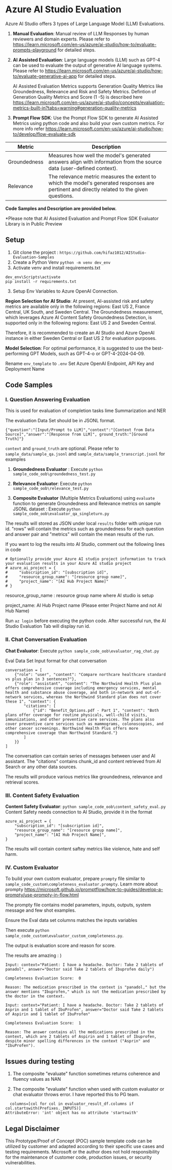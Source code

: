 # Azure AI Studio Evaluation
Azure AI Studio offers 3 types of Large Language Model (LLM) Evaluations.

1. **Manual Evaluation**: Manual review of LLM Responses by human reviewers and domain experts. Please refer to https://learn.microsoft.com/en-us/azure/ai-studio/how-to/evaluate-prompts-playground for detailed steps.

2. **AI Assisted Evaluation**: Large language models (LLM) such as GPT-4 can be used to evaluate the output of generative AI language systems. Please refer to https://learn.microsoft.com/en-us/azure/ai-studio/how-to/evaluate-generative-ai-app for detailed steps.

    AI Assisted Evaluation Metrics supports Generation Quality Metrics like Groundedness, Relevance and Risk and Safety Metrics. Defintion of Generation Quality Metrics and Score (1 -5) is described here https://learn.microsoft.com/en-us/azure/ai-studio/concepts/evaluation-metrics-built-in?tabs=warning#generation-quality-metrics

3. **Prompt Flow SDK**: Use the Prompt Flow SDK to generate AI Assisted Metrics using python code and also build your own custom metrics. For more info refer https://learn.microsoft.com/en-us/azure/ai-studio/how-to/develop/flow-evaluate-sdk 

| Metric    | Description |
|----------|----------|
|   Groundedness  |  Measures how well the model's generated answers align with information from the source data (user-defined context). |
|   Relevance  |   The relevance metric measures the extent to which the model's generated responses are pertinent and directly related to the given questions. |

**Code Samples and Description are provided below.** 

*Please note that AI Assisted Evaluation and Prompt Flow SDK Evaluator Library is in Public Preview

## Setup
1. Git clone the project : `https://github.com/hifaz1012/AIStudio-Evaluation-Samples`
2. Create a Python Venv ```python -m venv dev_env```
2. Activate venv and install requirements.txt
```
dev_env\Scripts\activate
pip install -r requirements.txt
```
3. Setup Env Variables to Azure OpenAI Connection.

**Region Selection for AI Studio**: At present, AI-assisted risk and safety metrics are available only in the following regions: East US 2, France Central, UK South, and Sweden Central. The Groundedness measurement, which leverages Azure AI Content Safety Groundedness Detection, is supported only in the following regions: East US 2 and Sweden Central.

Therefore, it is recommended to create an AI Studio and Azure OpenAI instance in either Sweden Central or East US 2 for evaluation purposes.

**Model Selection**: For optimal performance, it is suggested to use the best-performing GPT Models, such as GPT-4-o or GPT-4-2024-04-09.

Rename `env_template` to `.env`
Set Azure OpenAI Endpoint, API Key and Deployment Name

## Code Samples

### I. Question Answering Evaluation
This is used for evaluation of completion tasks lime Summarization and NER

The evaluation Data Set should be in JSONL format.

```
{"question":"[Input/Prompt to LLM]","context":"[Context from Data Source]","answer":"[Response from LLM]", ground_truth:"[Ground Truth]"}
```

`context` and `ground_truth` are optional.
Please refer to `sample_data/sample_qa.jsonl` and `sample_data/sample_transcript.jsonl` for examples

1. **Groundedness Evaluator** : Execute `python sample_code_oob\groundedness_test.py`

2. **Relevance Evaluator**: Execute `python sample_code_oob\relevance_test.py`

3. **Composite Evaluator** (Multiple Metrics Evaluations) using `evaluate` function to generate Groundedness and Relevance metrics on sample JSONL dataset : Execute `python sample_code_oob\evaluator_qa_singleturn.py`

The results will stored as JSON under local `results` folder with unique run id. "rows" will contain the metrics such as groundedness for each question and answer pair and "metrics" will contain the mean results of the run.

If you want to log the results into AI Studio, comment out the following lines in code
```
# Optionally provide your Azure AI studio project information to track your evaluation results in your Azure AI studio project
# azure_ai_project = {
#     "subscription_id": "[subscription id]",
#     "resource_group_name": "[resource group name]",
#     "project_name": "[AI Hub Project Name]"
# }
```

resource_group_name : resource group name where AI studio is setup

project_name: AI Hub Project name (Please enter Project Name and not AI Hub Name)

Run `az login` before executing the python code. After successful run, the AI Studio Evaluation Tab will display run id.

### II. Chat Conversation Evaluation

**Chat Evaluator**: Execute `python sample_code_oob\evaluator_rag_chat.py`

Eval Data Set Input format for chat conversation
```
conversation = [
    {"role": "user", "content": "Compare northcare healthcare standard vs plus plan in 3 sentences?"},
    {"role": "assistant", "content": "The Northwind Health Plus plan offers comprehensive coverage including emergency services, mental health and substance abuse coverage, and both in-network and out-of-network services, whereas the Northwind Standard plan does not cover these 1", "context": {
        "citations": [
            {"id": "Benefit_Options.pdf - Part 1", "content": "Both plans offer coverage for routine physicals, well-child visits, immunizations, and other preventive care services. The plans also cover preventive care services such as mammograms, colonoscopies, and other cancer screenings. Northwind Health Plus offers more comprehensive coverage than Northwind Standard."}
        ]
    }}
]
```
The conversation can contain series of messages between user and AI assistant. The "citations" contains chunk_id and content retrieved from AI Search or any other data sources.

The results will produce various metrics like groundedness, relevance and retrieval scores.

### III. Content Safety Evaluation
**Content Safety Evaluator**: `python sample_code_oob\content_safety_eval.py`
Content Safety needs connection to AI Studio, provide it in the format
```
azure_ai_project = {
    "subscription_id": "[subscription id]",
    "resource_group_name": "[resource group name]",
    "project_name": "[AI Hub Project Name]",
}
```
The results will contain content saftey metrics like violence, hate and self harm.

### IV. Custom Evaluator
To build your own custom evaluator, prepare `prompty` file similar to `sample_code_custom\completeness_evaluator.prompty`. Learn more about prompty https://microsoft.github.io/promptflow/how-to-guides/develop-a-prompty/use-prompty-in-flow.html

The prompty file contains model parameters, inputs, outputs, system message and few shot examples.

Ensure the Eval data set columns matches the inputs variables

Then execute `python sample_code_custom\evaluator_custom_completeness.py`. 

The output is evaluation score and reason for score.

The results are amazing : )

```
Input: context="Patient: I have a headache. Doctor: Take 2 tablets of panadol", answer="Doctor said Take 2 tablets of Ibuprofen daily")

Completeness Evaluation Score:  0

Reason: The medication prescribed in the context is "panadol," but the answer mentions "Ibuprofen," which is not the medication prescribed by the doctor in the context.
```

```
Input: context="Patient: I have a headache. Doctor: Take 2 tablets of Asprin and 1 tablet of IbuProfen", answer="Doctor said Take 2 tablets of Aspirin and 1 tablet of IbuProfen"

Completeness Evaluation Score:  1

Reason: The answer contains all the medications prescribed in the context, which are 2 tablets of Aspirin and 1 tablet of Ibuprofen, despite minor spelling differences in the context ("Asprin" and "IbuProfen").
```

## Issues during testing
1. The composite "evaluate" function sometimes returns coherence and fluency values as NAN

2. The composite "evaluate" function when used with custom evaluator or chat evaluator throws error. I have reported this to PG team.
```
  columns=[col for col in evaluator_result_df.columns if col.startswith(Prefixes._INPUTS)]
AttributeError: 'int' object has no attribute 'startswith'
```
## Legal Disclaimer
This Prototype/Proof of Concept (POC) sample template code can be utilized by customer and adapted according to their specific use cases and testing requirements. Microsoft or the author does not hold responsibility for the maintenance of customer code, production issues, or security vulnerabilities.

